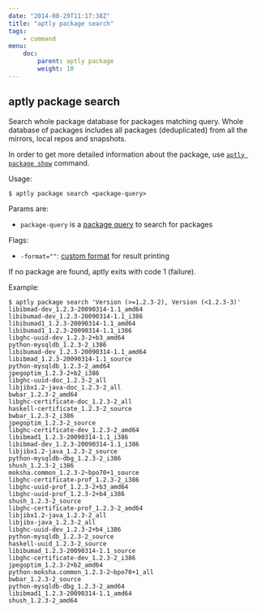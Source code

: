 ```yaml
---
date: "2014-08-29T11:17:38Z"
title: "aptly package search"
tags:
    - command
menu:
    doc:
        parent: aptly package
        weight: 10
---
```


aptly package search
--------------------

Search whole package database for packages matching query.
Whole database of packages includes all packages (deduplicated)
from all the mirrors, local repos and snapshots.

In order to get more detailed information about the package,
use [`aptly package show`](/doc/aptly/package/show/) command.

Usage:

    $ aptly package search <package-query>

Params are:

-   `package-query` is a [package query](/doc/feature/query/) to
    search for packages

Flags:

-   `-format=""`:
    [custom format](/doc/feature/package-display/) for result printing

If no package are found, aptly exits with code 1 (failure).

Example:

    $ aptly package search 'Version (>=1.2.3-2), Version (<1.2.3-3)'
    libibmad-dev_1.2.3-20090314-1.1_amd64
    libibumad-dev_1.2.3-20090314-1.1_i386
    libibumad1_1.2.3-20090314-1.1_amd64
    libibumad1_1.2.3-20090314-1.1_i386
    libghc-uuid-dev_1.2.3-2+b3_amd64
    python-mysqldb_1.2.3-2_i386
    libibumad-dev_1.2.3-20090314-1.1_amd64
    libibmad_1.2.3-20090314-1.1_source
    python-mysqldb_1.2.3-2_amd64
    jpegoptim_1.2.3-2+b2_i386
    libghc-uuid-doc_1.2.3-2_all
    libjibx1.2-java-doc_1.2.3-2_all
    bwbar_1.2.3-2_amd64
    libghc-certificate-doc_1.2.3-2_all
    haskell-certificate_1.2.3-2_source
    bwbar_1.2.3-2_i386
    jpegoptim_1.2.3-2_source
    libghc-certificate-dev_1.2.3-2_amd64
    libibmad1_1.2.3-20090314-1.1_i386
    libibmad-dev_1.2.3-20090314-1.1_i386
    libjibx1.2-java_1.2.3-2_source
    python-mysqldb-dbg_1.2.3-2_i386
    shush_1.2.3-2_i386
    moksha.common_1.2.3-2~bpo70+1_source
    libghc-certificate-prof_1.2.3-2_i386
    libghc-uuid-prof_1.2.3-2+b3_amd64
    libghc-uuid-prof_1.2.3-2+b4_i386
    shush_1.2.3-2_source
    libghc-certificate-prof_1.2.3-2_amd64
    libjibx1.2-java_1.2.3-2_all
    libjibx-java_1.2.3-2_all
    libghc-uuid-dev_1.2.3-2+b4_i386
    python-mysqldb_1.2.3-2_source
    haskell-uuid_1.2.3-2_source
    libibumad_1.2.3-20090314-1.1_source
    libghc-certificate-dev_1.2.3-2_i386
    jpegoptim_1.2.3-2+b2_amd64
    python-moksha.common_1.2.3-2~bpo70+1_all
    bwbar_1.2.3-2_source
    python-mysqldb-dbg_1.2.3-2_amd64
    libibmad1_1.2.3-20090314-1.1_amd64
    shush_1.2.3-2_amd64

